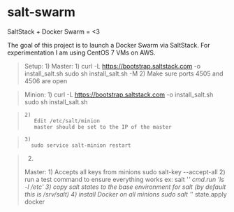 # salt-swarm
SaltStack + Docker Swarm = &lt;3

The goal of this project is to launch a Docker Swarm via SaltStack.
For experimentation I am using CentOS 7 VMs on AWS.

> Setup:
> 1)
>   Master:
>     1)
>       curl -L https://bootstrap.saltstack.com -o install_salt.sh
>       sudo sh install_salt.sh -M
>     2)
>       Make sure ports 4505 and 4506 are open

>   Minion:
>     1)
>       curl -L https://bootstrap.saltstack.com -o install_salt.sh
>       sudo sh install_salt.sh

>     2)
>        Edit /etc/salt/minion
>        master should be set to the IP of the master

>     3)
>       sudo service salt-minion restart

> 2)
>   Master:
>     1)
>       Accepts all keys from minions
>       sudo salt-key --accept-all
>     2)
>       run a test command to ensure everything works ex:
>       salt '*' cmd.run 'ls -l /etc'
>     3)
>       copy salt states to the base environment for salt
>       (by default this is /srv/salt)
>     4)
>       install Docker on all minions
>       sudo salt '*' state.apply docker

